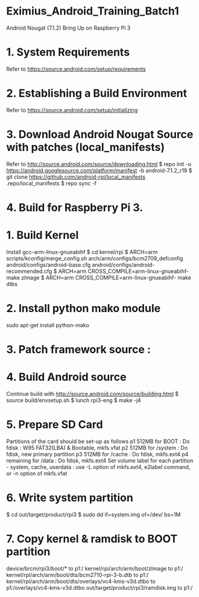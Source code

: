 # Eximius_Android_Training_Batch1
Android Nougat (7.1.2) Bring Up on Raspberry Pi 3

# 1. System Requirements
Refer to https://source.android.com/setup/requirements

# 2. Establishing a Build Environment
Refer to https://source.android.com/setup/initializing

# 3. Download Android Nougat Source with patches (local_manifests)
Refer to http://source.android.com/source/downloading.html
$ repo init -u https://android.googlesource.com/platform/manifest -b android-7.1.2_r19
$ git clone https://github.com/android-rpi/local_manifests .repo/local_manifests
$ repo sync -f
 
# 4. Build for Raspberry Pi 3.

# 1. Build Kernel
 Install gcc-arm-linux-gnueabihf
 $ cd kernel/rpi
 $ ARCH=arm scripts/kconfig/merge_config.sh arch/arm/configs/bcm2709_defconfig android/configs/android-base.cfg android/configs/android-recommended.cfg
 $ ARCH=arm CROSS_COMPILE=arm-linux-gnueabihf- make zImage
 $ ARCH=arm CROSS_COMPILE=arm-linux-gnueabihf- make dtbs

# 2. Install python mako module
  sudo apt-get install python-mako

# 3. Patch framework source :
  
# 4. Build Android source
 Continue build with http://source.android.com/source/building.html
 $ source build/envsetup.sh
 $ lunch rpi3-eng
 $ make -j4

# 5. Prepare SD Card
 Partitions of the card should be set-up as follows
  p1 512MB for BOOT : Do fdisk : W95 FAT32(LBA) & Bootable, mkfs.vfat
  p2 512MB for /system : Do fdisk, new primary partition
  p3 512MB for /cache  : Do fdisk, mkfs.ext4
  p4 remaining for /data : Do fdisk, mkfs.ext4
 Set volume label for each partition - system, cache, userdata
  : use -L option of mkfs.ext4, e2label command, or -n option of mkfs.vfat
 
# 6. Write system partition
  $ cd out/target/product/rpi3
  $ sudo dd if=system.img of=/dev/<p2> bs=1M
  
# 7. Copy kernel & ramdisk to BOOT partition
  device/brcm/rpi3/boot/* to p1:/
  kernel/rpi/arch/arm/boot/zImage to p1:/
  kernel/rpi/arch/arm/boot/dts/bcm2710-rpi-3-b.dtb to p1:/
  kernel/rpi/arch/arm/boot/dts/overlays/vc4-kms-v3d.dtbo to p1:/overlays/vc4-kms-v3d.dtbo
  out/target/product/rpi3/ramdisk.img to p1:/

